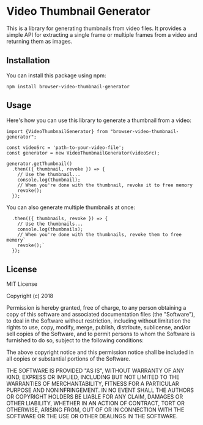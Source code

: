 # Video Thumbnail Generator

This is a library for generating thumbnails from video files. It provides a simple API for extracting a single frame or multiple frames from a video and returning them as images.

## Installation

You can install this package using npm:

`npm install browser-video-thumbnail-generator`

## Usage

Here's how you can use this library to generate a thumbnail from a video:

```
import {VideoThumbnailGenerator} from "browser-video-thumbnail-generator";

const videoSrc = 'path-to-your-video-file';
const generator = new VideoThumbnailGenerator(videoSrc);

generator.getThumbnail()
  .then(({ thumbnail, revoke }) => {
    // Use the thumbnail...
    console.log(thumbnail);
    // When you're done with the thumbnail, revoke it to free memory
    revoke();
  });
```

You can also generate multiple thumbnails at once:

```generator.getThumbnails(5)
  .then(({ thumbnails, revoke }) => {
    // Use the thumbnails...
    console.log(thumbnails);
    // When you're done with the thumbnails, revoke them to free memory`
    revoke();`
  });
```

## License

MIT License

Copyright (c) 2018

Permission is hereby granted, free of charge, to any person obtaining a copy
of this software and associated documentation files (the "Software"), to deal
in the Software without restriction, including without limitation the rights
to use, copy, modify, merge, publish, distribute, sublicense, and/or sell
copies of the Software, and to permit persons to whom the Software is
furnished to do so, subject to the following conditions:

The above copyright notice and this permission notice shall be included in all
copies or substantial portions of the Software.

THE SOFTWARE IS PROVIDED "AS IS", WITHOUT WARRANTY OF ANY KIND, EXPRESS OR
IMPLIED, INCLUDING BUT NOT LIMITED TO THE WARRANTIES OF MERCHANTABILITY,
FITNESS FOR A PARTICULAR PURPOSE AND NONINFRINGEMENT. IN NO EVENT SHALL THE
AUTHORS OR COPYRIGHT HOLDERS BE LIABLE FOR ANY CLAIM, DAMAGES OR OTHER
LIABILITY, WHETHER IN AN ACTION OF CONTRACT, TORT OR OTHERWISE, ARISING FROM,
OUT OF OR IN CONNECTION WITH THE SOFTWARE OR THE USE OR OTHER DEALINGS IN THE
SOFTWARE.